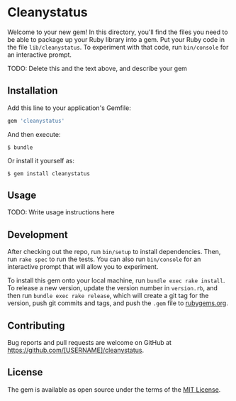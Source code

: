 # Cleanystatus

Welcome to your new gem! In this directory, you'll find the files you need to be able to package up your Ruby library into a gem. Put your Ruby code in the file `lib/cleanystatus`. To experiment with that code, run `bin/console` for an interactive prompt.

TODO: Delete this and the text above, and describe your gem

## Installation

Add this line to your application's Gemfile:

```ruby
gem 'cleanystatus'
```

And then execute:

    $ bundle

Or install it yourself as:

    $ gem install cleanystatus

## Usage

TODO: Write usage instructions here

## Development

After checking out the repo, run `bin/setup` to install dependencies. Then, run `rake spec` to run the tests. You can also run `bin/console` for an interactive prompt that will allow you to experiment.

To install this gem onto your local machine, run `bundle exec rake install`. To release a new version, update the version number in `version.rb`, and then run `bundle exec rake release`, which will create a git tag for the version, push git commits and tags, and push the `.gem` file to [rubygems.org](https://rubygems.org).

## Contributing

Bug reports and pull requests are welcome on GitHub at https://github.com/[USERNAME]/cleanystatus.


## License

The gem is available as open source under the terms of the [MIT License](http://opensource.org/licenses/MIT).

